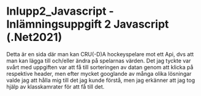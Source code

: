 # Inlupp2_Javascript - Inlämningsuppgift 2 Javascript (.Net2021)
Detta är en sida där man kan CRU(-D)A hockeyspelare mot ett Api, dvs att man kan lägga till och/eller ändra på spelarnas värden.
Det jag tyckte var svårt med uppgiften var att få till sorteringen av datan genom att klicka på respektive header, men efter mycket googlande av många olika lösningar valde jag att hålla mig till det jag kunde förstå, men jag erkänner att jag tog hjälp av klasskamrater för att få till det. 
